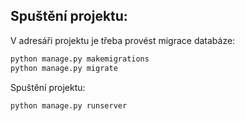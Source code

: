 ## Spuštění projektu:

V adresáři projektu je třeba provést migrace databáze: 
```sh
python manage.py makemigrations 
python manage.py migrate
```
Spuštění projektu:
```sh
python manage.py runserver 
```
